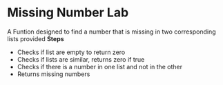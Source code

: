 # Missing Number Lab
A Funtion designed to find a number that is missing in two corresponding lists provided
**Steps**
* Checks if list are empty to return zero
* Checks if lists are similar, returns zero if true
* Checks if there is a number in one list and not in the other
* Returns missing numbers
